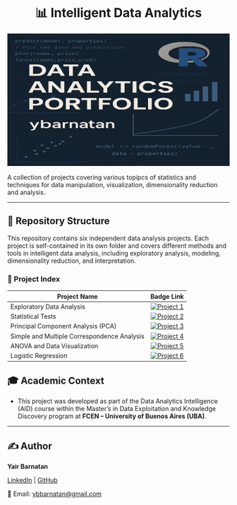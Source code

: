 <!-- Banner Section -->
<p align="center">
<h1 align="center">📊 Intelligent Data Analytics</h1>
  
<img  src="images/AID_banner.png" width="550" height="300" alt="banner" />

</p>


<p>
  A collection of projects covering various topipcs of statistics and techniques for data manipulation, visualization, dimensionality reduction and analysis.
</p>

---


## 📁 Repository Structure

This repository contains six independent data analysis projects. Each project is self-contained in its own folder and covers different methods and tools in intelligent data analysis, including exploratory analysis, modeling, dimensionality reduction, and interpretation.

### 🧠 Project Index



| Project Name                         | Badge Link                                  |
|-------------------------------------|---------------------------------------------|
| Exploratory Data Analysis                 | [![Project 1](https://img.shields.io/badge/Project_1-Exploratory_Data_Analysis-blue)](https://ybarnatan.github.io/intel_data_analysis/Project_1_Exploratory_Data_Analysis/Project-1_EDA_Cafe-Dataset.html)|
| Statistical Tests                        | [![Project 2](https://img.shields.io/badge/Project_2-Statistical_Tests-green)](https://ybarnatan.github.io/intel_data_analysis/Project_2_Statistical_Tests/Project-2_Mobiles-Dataset.html) |
| Principal Component Analysis (PCA)            | [![Project 3](https://img.shields.io/badge/Project_3-PCA-orange)](https://ybarnatan.github.io/intel_data_analysis/Project_3_PCA/Project-3_PCA_Fifa-Dataset.html) |
| Simple and Multiple Correspondence Analysis  | [![Project 4](https://img.shields.io/badge/Project_4-Correspondence_Analysis-red)](https://ybarnatan.github.io/intel_data_analysis/Project_4_Correspondence_Analysis/Project-4_Correspondence-analysis_Obesity-Dataset.html) |
| ANOVA and Data Visualization           | [![Project 5](https://img.shields.io/badge/Project_5-ANOVA_and_Data_Visualization-purple)](https://ybarnatan.github.io/intel_data_analysis/Project_5_ANOVA_and_Data_Visualization/Project-5_ANOVA-and-Data-Visualization.html) |
| Logistic Regression |                 [![Project 6](https://img.shields.io/badge/Project_6-Logistic-yellow)](https://ybarnatan.github.io/intel_data_analysis/Project_6_Logistic_Regression/Project-6_Logistic-Regression.html) |



## 🎓 Academic Context

* This project was developed as part of the Data Analytics Intelligence (AID) course within the Master’s in Data Exploitation and Knowledge Discovery program at <strong>FCEN – University of Buenos Aires (UBA)</strong>.

---
  
## ✍️ **Author**  

**Yair Barnatan**

[LinkedIn](https://www.linkedin.com/in/yair-barnatan/) | [GitHub](https://github.com/ybarnatan)

📧 Email: ybbarnatan@gmail.com
